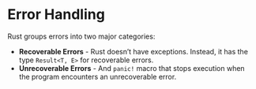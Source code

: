 # Error Handling

Rust groups errors into two major categories: 

- **Recoverable Errors** - Rust doesn’t have exceptions. Instead, it has the type `Result<T, E>` for recoverable errors.
- **Unrecoverable Errors** - And `panic!` macro that stops execution when the program encounters an unrecoverable error.